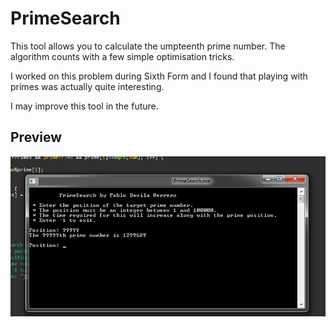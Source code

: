 # PrimeSearch
 This tool allows you to calculate the umpteenth prime number. The
 algorithm counts with a few simple optimisation tricks.

 I worked on this problem during Sixth Form and I found that playing
 with primes was actually quite interesting.
 
 I may improve this tool in the future.

## Preview
![](images/Prime_99999.png)
